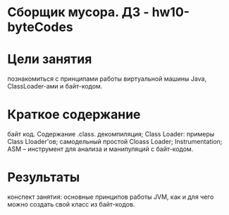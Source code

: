 # Сборщик мусора. ДЗ - hw10-byteCodes

# Цели занятия
познакомиться с принципами работы виртуальной машины Java, ClassLoader-ами и байт-кодом.

# Краткое содержание
байт код. Содержание .class. декомпиляция;
Class Loader: примеры Class Lloader'ов;
самодельный простой Cloass Loader;
Instrumentation;
ASM – инструмент для анализа и манипуляций с байт-кодом.

# Результаты
конспект занятия: основные принципов работы JVM, как и для чего можно создать свой класс из байт-кодов.
